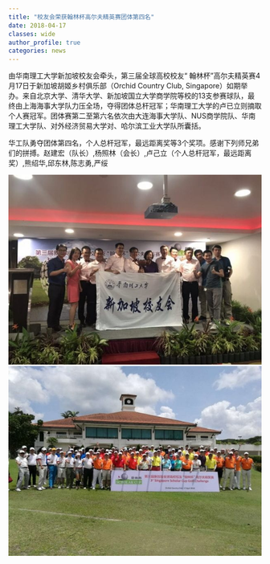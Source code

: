 ```yaml
---
title: "校友会荣获翰林杯高尔夫精英赛团体第四名"
date: 2018-04-17
classes: wide
author_profile: true
categories: news
---
```


由华南理工大学新加坡校友会牵头，第三届全球高校校友“ 翰林杯”高尔夫精英赛4月17日于新加坡胡姬乡村俱乐部（Orchid Country Club, Singapore）如期举办。来自北京大学、清华大学、新加坡国立大学商学院等校的13支参赛球队，最终由上海海事大学队力压全场，夺得团体总杆冠军；华南理工大学的卢已立则摘取个人赛冠军。团体赛第二至第六名依次由大连海事大学队、NUS商学院队、华南理工大学队、对外经济贸易大学对、哈尔滨工业大学队所囊括。

华工队勇夺团体第四名，个人总杆冠军，最远距离奖等3个奖项。感谢下列师兄弟们的拼搏。赵建宏（队长）,杨照林（会长）,卢己立（个人总杆冠军，最远距离奖）,熊绍华,邱东林,陈志勇,严绥

![](/assets/images/20180417a.jpg)
![](/assets/images/20180417b.jpg)
